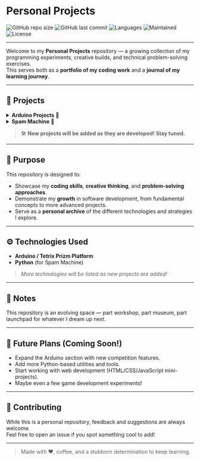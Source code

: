 # Personal Projects

![GitHub repo size](https://img.shields.io/github/repo-size/xXTeinsXx/Personal-Projects)
![GitHub last commit](https://img.shields.io/github/last-commit/xXTeinsXx/Personal-Projects)
![Languages](https://img.shields.io/github/languages/count/xXTeinsXx/Personal-Projects)
![Maintained](https://img.shields.io/badge/Maintained-yes-brightgreen)
![License](https://img.shields.io/badge/License-Personal-blue)

---

Welcome to my **Personal Projects** repository — a growing collection of my programming experiments, creative builds, and technical problem-solving exercises.  
This serves both as a **portfolio of my coding work** and a **journal of my learning journey**.

---

## 📂 Projects

<details>
  <summary><strong>Arduino Projects</strong> 🚀</summary>

  - **SkillsUSA Competition Program**
    - A full program developed to control my competition robot. (Versions 0 through 5+)
    - Includes two support programs:
      - **DC Motor Expansion Controller ID Changer:** Changes the board ID for proper addressing and control during competition.
      - **Info Reader:** Reads diagnostic information from devices connected to the Tetrix Prizm board.

  - **Libraries**
    - A collection of required libraries to run the code, primarily for the Tetrix Prizm board and other Arduino-compatible hardware.
</details>

<details>
  <summary><strong>Spam Machine</strong> 🤖</summary>

  - A multi-version program that automates text sending:
    - **Functionality:** 
      - Asks the user for a message.
      - Provides time to select a target textbox.
      - Repeatedly pastes the message with a customizable delay to reduce bot detection risk.
</details>

> 🛠️ **New projects will be added as they are developed! Stay tuned.**

---

## 🎯 Purpose

This repository is designed to:
- Showcase my **coding skills**, **creative thinking**, and **problem-solving approaches**.
- Demonstrate my **growth** in software development, from fundamental concepts to more advanced projects.
- Serve as a **personal archive** of the different technologies and strategies I explore.

---

## ⚙️ Technologies Used

- **Arduino / Tetrix Prizm Platform**
- **Python** (for Spam Machine)

> *More technologies will be listed as new projects are added!*

---

## 📌 Notes

This repository is an evolving space — part workshop, part museum, part launchpad for whatever I dream up next.

---

## 🔮 Future Plans (Coming Soon!)
- Expand the Arduino section with new competition features.
- Add more Python-based utilities and tools.
- Start working with web development (HTML/CSS/JavaScript mini-projects).
- Maybe even a few game development experiments!

---

## 🤝 Contributing

While this is a personal repository, feedback and suggestions are always welcome.  
Feel free to open an issue if you spot something cool to add!

---

> Made with ❤️, coffee, and a stubborn determination to keep learning.
